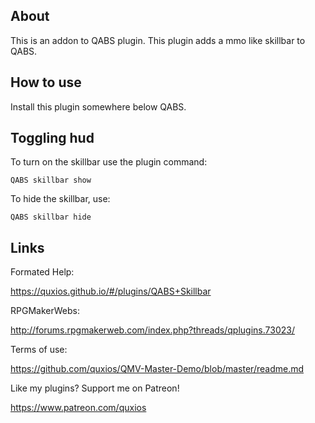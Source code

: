 

## AboutThis is an addon to QABS plugin. This plugin adds a mmo like skillbar to QABS.

## How to useInstall this plugin somewhere below QABS.

## Toggling hudTo turn on the skillbar use the plugin command:~~~QABS skillbar show~~~To hide the skillbar, use:~~~QABS skillbar hide~~~

## LinksFormated Help: https://quxios.github.io/#/plugins/QABS+SkillbarRPGMakerWebs: http://forums.rpgmakerweb.com/index.php?threads/qplugins.73023/Terms of use: https://github.com/quxios/QMV-Master-Demo/blob/master/readme.mdLike my plugins? Support me on Patreon! https://www.patreon.com/quxios